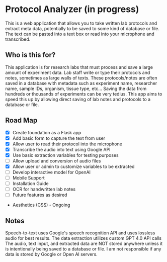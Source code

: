 # Protocol Analyzer (in progress)

This is a web application that allows you to take written lab protocols and extract meta data, potentially to be saved to some kind of database or file.
The text can be pasted into a text box or read into your microphone and transcribed. 

## Who is this for?

This application is for research labs that must process and save a large amount of experiment data. Lab staff write or type their protocols and notes, sometimes as large walls of texts. These protocols/notes are often saved in a database with metadata such as experiment name, researcher name, sample IDs, organism, tissue type, etc... Saving the data from hundreds or thousands of experiments can be very tedius. This app aims to speed this up by allowing direct saving of lab notes and protocols to a database or file. 

## Road Map
- [x] Create foundation as a Flask app
- [x] Add basic form to capture the text from user
- [x] Allow user to read their protocol into the microphone
- [x] Transcribe the audio into text using Google API
- [x] Use basic extraction variables for testing purposes
- [ ] Allow upload and conversion of audio files
- [x] Allow user or admin to customize variables to be extracted
- [ ] Develop interactive model for OpenAI
- [ ] Mobile Support
- [ ] Installation Guide
- [ ] OCR for handwritten lab notes
- [ ] Future features as desired
- Aesthetics (CSS) - Ongoing
  
## Notes
Speech-to-text uses Google's speech recognition API and uses lossless audio for best results.
The data extraction utilizes custom GPT 4.0 API calls
The audio, text input, and extracted data are NOT stored anywhere unless it is intentionally being saved to a database or file. 
I am not responsible if any data is stored by Google or Open AI servers.
